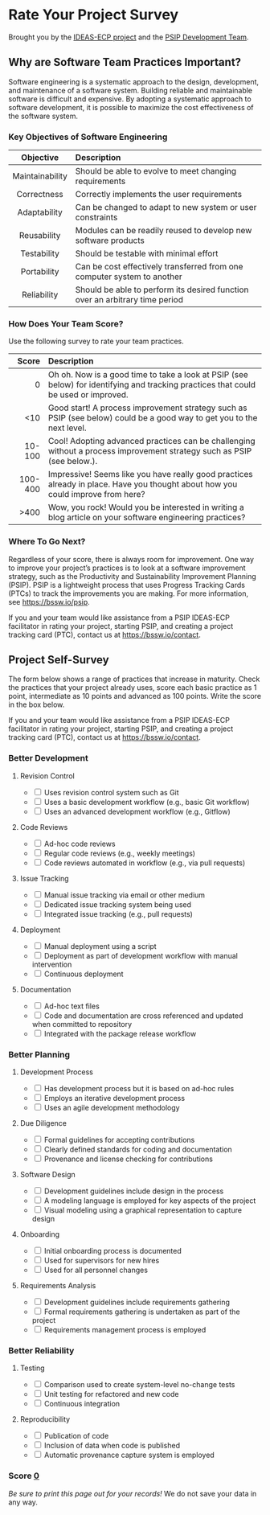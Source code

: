 <head>
<script language="javascript">
window.onload=function(){
var inputs = document.getElementsByClassName('survey'),
    total  = document.getElementById('survey-total');

 for (var i=0; i < inputs.length; i++) {
    inputs[i].onchange = function() {
        var add = this.value * (this.checked ? 1 : -1);
        total.innerHTML = parseFloat(total.innerHTML) + add
        var new_total = parseFloat(document.getElementById('input').value);
      console.log(new_total);
        document.getElementById('input').value=new_total + add
    }
  }
}
</script>
</head>

# Rate Your Project Survey

Brought you by the [IDEAS-ECP project](https://ideas-productivity.org) and the [PSIP Development Team](https://bssw.io/psip).

## Why are Software Team Practices Important?

Software engineering is a systematic approach to the design, development, and maintenance of a software system. Building reliable and maintainable software is difficult and expensive. By adopting a systematic approach to software development, it is possible to maximize the cost effectiveness of the software system.

### Key Objectives of Software Engineering

Objective | Description
:--------:|:-----------
Maintainability | Should be able to evolve to meet changing requirements
Correctness | Correctly implements the user requirements
Adaptability | Can be changed to adapt to new system or user constraints
Reusability | Modules can be readily reused to develop new software products
Testability | Should be testable with minimal effort
Portability | Can be cost effectively transferred from one computer system to another
Reliability | Should be able to perform its desired function over an arbitrary time period

### How Does Your Team Score?

Use the following survey to rate your team practices.

Score | Description
-----:|:-----------
0 | Oh oh. Now is a good time to take a look at PSIP (see below) for identifying and tracking practices that could be used or improved.
<10 | Good start! A process improvement strategy such as PSIP (see below) could be a good way to get you to the next level.
10-100 | Cool! Adopting advanced practices can be challenging without a process improvement strategy such as PSIP (see below.).
100-400 | Impressive! Seems like you have really good practices already in place. Have you thought about how you could improve from here?
\>400 | Wow, you rock! Would you be interested in writing a blog article on your software engineering practices?

### Where To Go Next?

Regardless of your score, there is always room for improvement. One way to improve your project’s practices is to look at a software improvement strategy, such as the Productivity and Sustainability Improvement Planning (PSIP). PSIP is a lightweight process that uses Progress Tracking Cards (PTCs) to track the improvements you are making. For more information, see <https://bssw.io/psip>.

If you and your team would like assistance from a PSIP IDEAS-ECP facilitator in rating your project, starting PSIP, and creating a project tracking card (PTC), contact us at <https://bssw.io/contact>.

<div style='page-break-after:always'></div>

## Project Self-Survey

The form below shows a range of practices that increase in maturity. Check the practices that your project already uses, score each basic practice as 1 point, intermediate as 10 points and advanced as 100 points. Write the score in the box below.

If you and your team would like assistance from a PSIP IDEAS-ECP facilitator in rating your project, starting PSIP, and creating a project tracking card (PTC), contact us at <https://bssw.io/contact>.

### Better Development

1.  Revision Control

    - <input type="checkbox" class="survey" value="1"> Uses revision control system such as Git
    - <input type="checkbox" class="survey" value="10"> Uses a basic development workflow (e.g., basic Git workflow)
    - <input type="checkbox" class="survey" value="100"> Uses an advanced development workflow (e.g., Gitflow)

2.  Code Reviews

    - <input type="checkbox" class="survey" value="1"> Ad-hoc code reviews
    - <input type="checkbox" class="survey" value="10"> Regular code reviews (e.g., weekly meetings)
    - <input type="checkbox" class="survey" value="100"> Code reviews automated in workflow (e.g., via pull requests)

3.  Issue Tracking

    - <input type="checkbox" class="survey" value="1"> Manual issue tracking via email or other medium
    - <input type="checkbox" class="survey" value="10"> Dedicated issue tracking system being used
    - <input type="checkbox" class="survey" value="100"> Integrated issue tracking  (e.g., pull requests)

4.  Deployment

    - <input type="checkbox" class="survey" value="1"> Manual deployment using a script
    - <input type="checkbox" class="survey" value="10"> Deployment as part of development workflow with manual intervention
    - <input type="checkbox" class="survey" value="100"> Continuous deployment

5.  Documentation

    - <input type="checkbox" class="survey" value="1"> Ad-hoc text files
    - <input type="checkbox" class="survey" value="10"> Code and documentation are cross referenced and updated when committed to repository
    - <input type="checkbox" class="survey" value="100"> Integrated with the package release workflow

### Better Planning

1.  Development Process

    - <input type="checkbox" class="survey" value="1"> Has development process but it is based on ad-hoc rules
    - <input type="checkbox" class="survey" value="10"> Employs an iterative development process
    - <input type="checkbox" class="survey" value="100"> Uses an agile development methodology

2.  Due Diligence

    - <input type="checkbox" class="survey" value="1"> Formal guidelines for accepting contributions
    - <input type="checkbox" class="survey" value="10"> Clearly defined standards for coding and documentation
    - <input type="checkbox" class="survey" value="100"> Provenance and license checking for contributions

3.  Software Design

    - <input type="checkbox" class="survey" value="1"> Development guidelines include design in the process
    - <input type="checkbox" class="survey" value="10"> A modeling language is employed for key aspects of the project
    - <input type="checkbox" class="survey" value="100"> Visual modeling using a graphical representation to capture design

4.  Onboarding

    - <input type="checkbox" class="survey" value="1"> Initial onboarding process is documented
    - <input type="checkbox" class="survey" value="10"> Used for supervisors for new hires
    - <input type="checkbox" class="survey" value="100"> Used for all personnel changes

5.  Requirements Analysis

    - <input type="checkbox" class="survey" value="1"> Development guidelines include requirements gathering
    - <input type="checkbox" class="survey" value="10"> Formal requirements gathering is undertaken as part of the project
    - <input type="checkbox" class="survey" value="100"> Requirements management process is employed

### Better Reliability

1.  Testing

    - <input type="checkbox" class="survey" value="1"> Comparison used to create system-level no-change tests
    - <input type="checkbox" class="survey" value="10"> Unit testing for refactored and new code
    - <input type="checkbox" class="survey" value="100"> Continuous integration

2.  Reproducibility

    - <input type="checkbox" class="survey" value="1"> Publication of code
    - <input type="checkbox" class="survey" value="10"> Inclusion of data when code is published
    - <input type="checkbox" class="survey" value="100"> Automatic provenance capture system is employed

### Score <span id="survey-total" style="text-decoration:underline;">0</span>

*Be sure to print this page out for your records!* We do not save your data in any way.
